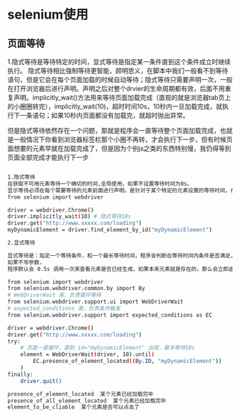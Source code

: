 <!--
 * @Descripttion: 
 * @Author: zlj
 * @Date: 2020-04-08 10:42:06
-->
# selenium使用

## 页面等待

1.隐式等待是等待特定的时间，显式等待是指定某一条件直到这个条件成立时继续执行。
隐式等待相比强制等待更智能，顾明思义，在脚本中我们一般看不到等待语句，但是它会在每个页面加载的时候自动等待；隐式等待只需要声明一次，一般在打开浏览器后进行声明。声明之后对整个drvier的生命周期都有效，后面不用重复声明。implicitly_wait()方法用来等待页面加载完成（直观的就是浏览器tab页上的小圈圈转完），implicitly_wait(10)，超时时间10s，10秒内一旦加载完成，就执行下一条语句；如果10秒内页面都没有加载完，就超时抛出异常。

但是隐式等待依然存在一个问题，那就是程序会一直等待整个页面加载完成，也就是一般情况下你看到浏览器标签栏那个小圈不再转，才会执行下一步，但有时候页面想要的元素早就在加载完成了，但是因为个别js之类的东西特别慢，我仍得等到页面全部完成才能执行下一步


```bash

1.隐式等待
在获取不可用元素等待一个确切的时间,全局使用，如果不设置等待时间为0s。
显示等待必须在每个需要等待的元素前面进行声明。是针对于某个特定的元素设置的等待时间，在设置时间内，默认每隔一段时间检测一次当前页面某个元素是否存在，如果在规定的时间内找到了元素，则直接执行，即找到元素就执行相关操作，如果超过设置时间检测不到则抛出异常。默认检测频率为0.5s，默认抛出异常为：NoSuchElementException
from selenium import webdriver

driver = webdriver.Chrome()
driver.implicitly_wait(10) # 隐式等待10s
driver.get("http://www.xxxxx.com/loading")
myDynamicElement = driver.find_element_by_id("myDynamicElement")

2.显式等待

显式等待是：指定一个等待条件，和一个最长等待时间，程序会判断在等待时间内条件是否满足，如果满足则返回，如果不满足会继续等待，超过时间就会抛出异常
如果不写参数，
程序默认会 0.5s 调用一次来查看元素是否已经生成，如果本来元素就是存在的，那么会立即返回。

from selenium import webdriver
from selenium.webdriver.common.by import By
# WebDriverWait 库，负责循环等待
from selenium.webdriver.support.ui import WebDriverWait
# expected_conditions 类，负责条件触发
from selenium.webdriver.support import expected_conditions as EC

driver = webdriver.Chrome()
driver.get("http://www.xxxxx.com/loading")
try:
    # 页面一直循环，直到 id="myDynamicElement" 出现，最多等待10s
    element = WebDriverWait(driver, 10).until(
        EC.presence_of_element_located((By.ID, "myDynamicElement"))
    )
finally:
    driver.quit()

presence_of_element_located  某个元素已经加载完毕
presence_of_all_element_located  某个元素已经加载完毕
element_to_be_cliable  某个元素是否可以点击了
```
